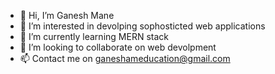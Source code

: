 - 👋 Hi, I’m Ganesh Mane
- 👀 I’m interested in devolping sophosticted web applications
- 🌱 I’m currently learning MERN stack
- 💞️ I’m looking to collaborate on web devolpment
- 📫 Contact me on ganeshameducation@gmail.com
<!---
Experimentwithweb/Experimentwithweb is a ✨ special ✨ repository because its `README.md` (this file) appears on your GitHub profile.
You can click the Preview link to take a look at your changes.
--->
